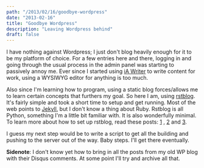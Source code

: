 ```yaml
---
path: "/2013/02/16/goodbye-wordpress"
date: "2013-02-16"
title: "Goodbye Wordpress"
description: "Leaving Wordpress behind"
draft: false
---
```



I have nothing against Wordpress; I just don't blog heavily enough for
it to be my platform of choice. For a few entries here and there,
logging in and going through the usual process in the admin panel was
starting to passively annoy me. Ever since I started using [iA
Writer](http://www.iawriter.com/) to write content for work, using a
WYSIWYG editor for anything is too much.

Also since I'm learning how to program, using a static blog
forces/allows me to learn certain concepts that furthers my goal. So
here I am, using [rstblog](https://github.com/mitsuhiko/rstblog). It's
fairly simple and took a short time to setup and get running. Most of
the web points to [Jekyll](http://jekyllrb.com/), but I don't know a
thing about Ruby. Rstblog is all Python, something I'm a little bit
familiar with. It is also wonderfully minimal. To learn more about how
to set up rstblog, read these posts:
[1](http://mattdeboard.net/2011/05/09/more-tips-on-rstblog/) ,
[2](http://codesymphony.net/2011/09/10/setting-up-rstblog/) and
[3](http://sbhr.dk/2010/11/30/using-rstblog/).

I guess my next step would be to write a script to get all the building
and pushing to the server out of the way. Baby steps. I'll get there
eventually.

**Sidenote**: I don't know yet how to bring in all the posts from my old
WP blog with their Disqus comments. At some point I'll try and archive
all that.